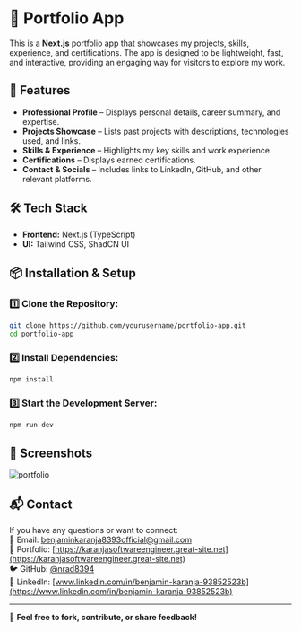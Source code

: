 # 📌 Portfolio App

This is a **Next.js** portfolio app that showcases my projects, skills, experience, and certifications. The app is designed to be lightweight, fast, and interactive, providing an engaging way for visitors to explore my work.

## 🚀 Features

- **Professional Profile** – Displays personal details, career summary, and expertise.  
- **Projects Showcase** – Lists past projects with descriptions, technologies used, and links.  
- **Skills & Experience** – Highlights my key skills and work experience.  
- **Certifications** – Displays earned certifications.  
- **Contact & Socials** – Includes links to LinkedIn, GitHub, and other relevant platforms.  

## 🛠️ Tech Stack

- **Frontend:** Next.js (TypeScript)  
- **UI:** Tailwind CSS, ShadCN UI  

## 📦 Installation & Setup

### 1️⃣ Clone the Repository:
```sh
git clone https://github.com/yourusername/portfolio-app.git
cd portfolio-app
```

### 2️⃣ Install Dependencies:
```sh
npm install
```

### 3️⃣ Start the Development Server:
```sh
npm run dev
```

## 📸 Screenshots

![portfolio](https://github.com/user-attachments/assets/4aa8f53b-0d3b-4c52-8e8b-8e98e905ccd1)

## 📬 Contact

If you have any questions or want to connect:  
📧 Email: benjaminkaranja8393official@gmail.com  
🔗 Portfolio: [https://karanjasoftwareengineer.great-site.net](https://karanjasoftwareengineer.great-site.net)  
🐦 GitHub: [@nrad8394](https://github.com/Nrad8394)  
💼 LinkedIn: [www.linkedin.com/in/benjamin-karanja-93852523b](https://www.linkedin.com/in/benjamin-karanja-93852523b)  

---

🚀 **Feel free to fork, contribute, or share feedback!**
